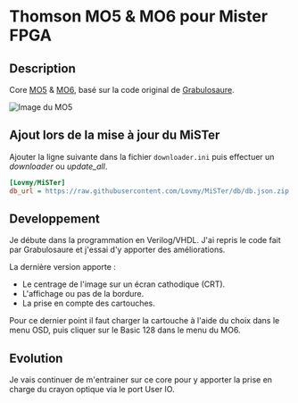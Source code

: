 # Thomson MO5 & MO6 pour Mister FPGA

## Description

Core [MO5](https://fr.wikipedia.org/wiki/Thomson_MO5) & [MO6](https://fr.wikipedia.org/wiki/Thomson_MO6), 
basé sur la code original de [Grabulosaure](https://github.com/Grabulosaure/MO_MiSTer).

![Image du MO5](https://upload.wikimedia.org/wikipedia/commons/thumb/5/5c/Thomson_MO5_%28CNAM-IMG_0575%29.jpg/800px-Thomson_MO5_%28CNAM-IMG_0575%29.jpg)

## Ajout lors de la mise à jour du MiSTer

Ajouter la ligne suivante dans la fichier `downloader.ini` puis effectuer un *downloader* ou *update_all*.

```ini
[Lovmy/MiSTer]
db_url = https://raw.githubusercontent.com/Lovmy/MiSTer/db/db.json.zip
```

## Developpement

Je débute dans la programmation en Verilog/VHDL. J'ai repris le code fait par Grabulosaure et j'essai d'y apporter des améliorations.<br/>

La dernière version apporte :

- Le centrage de l'image sur un écran cathodique (CRT).
- L'affichage ou pas de la bordure.
- La prise en compte des cartouches.

Pour ce dernier point il faut charger la cartouche à l'aide du choix dans le menu OSD, puis cliquer sur le Basic 128 dans le menu du MO6.

## Evolution

Je vais continuer de m'entrainer sur ce core pour y apporter la prise en charge du crayon optique via le port User IO.<br/>
